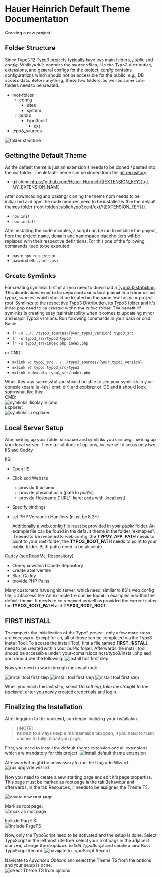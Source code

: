 # Hauer Heinrich Default Theme Documentation

Creating a new project

## Folder Structure

Since Typo3 12 Typo3 projects typically have two main folders, *public* and *config*. While *public* contains the sources files, like the Typo3 distribution, extensions, and general configs for the project, *config* contains configurations which should not be accessible for the public, e.g., DB access data. Before anything, these two folders, as well as some sub-folders need to be created.

- root-folder
    - config
        - sites
        - system
    - public
        - typo3conf
            - ext
- typo3_sources

![folder structure](./readme-files/folder_struc.png)

## Getting the Default Theme

As the default theme is just an extension it needs to be cloned / pasted into the *ext* folder.
The default-theme can be cloned from the [git repository](https://github.com/Hauer-Heinrich/{{EXTENSION_KEY}}.git)
- git clone https://github.com/Hauer-Heinrich/{{EXTENSION_KEY}}.git MY_EXTENSION_NAME

After downloading and pasting/ cloning the theme npm needs to be initialized and npm the node modules need to be installed within the default themes folder (root-folder/public/typo3conf/ext/{{EXTENSION_KEY}}).
- `npm init`
- `npm install`

After installing the node modules, a script can be run to initialize the project, here the project name, domain and namespace placeholders will be replaced with their respective definitions.
For this one of the following commands need to be executed:
- bash: `npm run init` or
- powershell: `./init.ps1`


## Create Symlinks
For creating symlinks first of all you need to download a [Typo3 Distribution](https://get.typo3.org/version/13).
This distributions need to be unpacked and is best placed in a folder called *typo3_sources*, which should be located on the same level as your project root.
Symlinks to the respective Typo3 Distribution, its Typo3 folder and it's index.php need to be created within the *public* folder. The benefit of symlinks is creating easy maintainability when it comes to updateing minor and major Typo3 versions. Run following commands in your bash or cmd:
Bash:
- `ln -s ../../typo3_sources/{your_typo3_version} typo3_src`
- `ln -s typo3_src/typo3 typo3`
- `ln -s typo3_src/index.php index.php`

or CMD:
- `mklink /d typo3_src ../../typo3_sources/{your_typo3_version}`
- `mklink /d typo3 typo3_src/typo3`
- `mklink index.php typo3_src/index.php`

When this was successful you should be able to see your symlinks in your console (bash: ls -lah | cmd: dir) and explorer or IDE and it should look somewhat like this: \
CMD: \
![symlinks display in cmd](./readme-files/symlinks_cmd.png) \
Explorer: \
![symlinks in explorer](./readme-files/symlinks_explorer.png)


## Local Server Setup

After setting up your folder structure and symlinks you can begin setting up your local server. There a multitude of options, but we will discuss only two: IIS and Caddy

IIS:
- Open IIS
- Click add Website
    - provide Sitename
    - provide physical path (path to *public*)
    - provide Hostname ("URL", here: ends with .localhost)
- Specify bindings
- set PHP Version in Handlers (must be 8.2+)

    Additionally a web.config file must be provided in your *public* folder. An example file can be found in the default theme in the folder "exmaples". It neeed to be renamed to web.config, the **TYPO3_APP_PATH** needs to point to your root-folder, the **TYPO3_ROOT_PATH** needs to point to your public folder. Both paths need to be absolute.


Caddy
(see ReadMe, [Respository](https://github.com/Teisi/caddy-server-windows))
- Clone/ download Caddy Repository
- Create a Server file
- Start Caddy
- provide PHP Paths

Many customers have ngnix server, which need, similar to IIS's web.config file, a .htaccess file. An example file can be found in examples in within the default theme. It needs to be renamed as well as provided the correct paths for **TYPO3_ROOT_PATH** and **TYPO3_ROOT_ROOT**.

## FIRST INSTALL

To complete the initialization of the Typo3 project, only a few more steps are necessary. Except for on, all of those can be completed via the Typo3 Install Tool.
To access the Install Tool, first a file named **FIRST_INSTALL** need to be created within your *public* folder.
Afterwards the install tool should be accessible under: your-domain.localhost/typo3/install.php and you should see the following:
![install tool first step](./readme-files/it_step_two.png)

Now you need to work through the install tool:

![install tool first step](./readme-files/it_step_three.png)
![install tool first step](./readme-files/it_step_four.png)
![install tool first step](./readme-files/it_step_five.png)

When you reach the last step, select *Do nothing, take me straight to the backend*, enter you newly created credentials and login.

## Finalizing the Installation

After loggin in to the backend, can begin finalizing your installaton.

> [!NOTE]  \
> Its best to always keep a maintainance tab open, if you need to flush caches to fully reload you page.

First, you need to install the default-theme extension and all extensions which are mandatory for this project.
![install default theme extension](./readme-files/install_ext.png)

Afterwards it might be neceassary to run the Upgrade Wizard.
![run upgrade wizard](./readme-files/ug_wizard.png)

Now you need to create a new starting page and edit it's page properties. This page must be marked as root page in the tab Behaviour and afterwards, in the tab Resources, it needs to be assigned the Theme TS.

![create new root page](./readme-files/new_rootpage.png)

Mark as root page: \
![mark as root page](./readme-files/mark_root.png)

Include PageTS:  \
![include PageTS](./readme-files/page_ts.png)

Now, only the TypoScript need to be activated and the setup is done.
Select TypoScript in the leftmost site tree, select your root page in the adjacent site tree, change the dropdown to *Edit TypoScript* and create a new Root TypoScript Record.
![navigate to TypoScript Record](./readme-files/nav_to_typoscript.png)

Navigate to *Advanced Options* and select the Theme TS from the options and your setup is done.  
![select Theme TS from options](./readme-files/select_typoscript.png)


